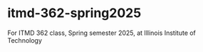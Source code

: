 # itmd-362-spring2025
For ITMD 362 class, Spring semester 2025, at Illinois Institute of Technology
